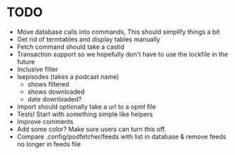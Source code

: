 # TODO

* Move database calls into commands, This should simplify things a bit
* Get rid of termtables and display tables manually
* Fetch command should take a castid
* Transaction support so we hopefully don't have to use the lockfile in the future
* Inclusive filter
* lsepisodes (takes a podcast name)
  - shows filtered
  - shows downloaded
  - date downloaded?
* import should optionally take a url to a opml file
* Tests! Start with something simple like helpers
* Improve comments
* Add some color? Make sure users can turn this off.
* Compare .config/podfetcher/feeds with list in database & remove feeds no longer in feeds file
